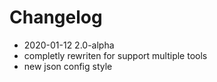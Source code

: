 # Changelog

- 2020-01-12 2.0-alpha
 - completly rewriten for support multiple tools
 - new json config style
